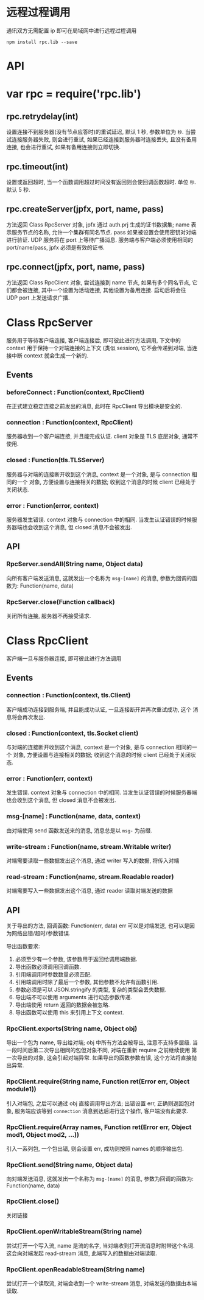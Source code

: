 # 远程过程调用

通讯双方无需配置 ip 即可在局域网中进行远程过程调用

`npm install rpc.lib --save`


# API

# var rpc = require('rpc.lib')

## rpc.retrydelay(int)

  设置连接不到服务器(没有节点应答时)的重试延迟, 默认 1 秒, 参数单位为 `秒`.
  当尝试连接服务器失败, 则会进行重试, 如果已经连接到服务器时连接丢失, 且没有备用连接,
  也会进行重试, 如果有备用连接则立即切换.

## rpc.timeout(int)

  设置或返回超时, 当一个函数调用超过时间没有返回则会使回调函数超时. 单位 `秒`.
  默认 5 秒.

## rpc.createServer(jpfx, port, name, pass)

  方法返回 Class RpcServer 对象, jpfx 通过 auth.prj 生成的证书数据集;
  name 表示服务节点的名称, 允许一个集群有同名节点.
  pass 如果被设置会使用密钥对对端进行验证. UDP 服务将在 port 上等待广播消息.
  服务端与客户端必须使用相同的 port/name/pass, jpfx 必须是有效的证书.

## rpc.connect(jpfx, port, name, pass)

  方法返回 Class RpcClient 对象, 尝试连接到 name 节点, 如果有多个同名节点,
  它们都会被连接, 其中一个设置为活动连接, 其他设置为备用连接.
  启动后将会往 UDP port 上发送请求广播.


# Class RpcServer

  服务用于等待客户端连接, 客户端连接后, 即可彼此进行方法调用,
  下文中的 context 用于保持一个对端连接的上下文 (类似 session), 它不会传递到对端,
  当连接中断 context 就会生成一个新的.

## Events

### beforeConnect : Function(context, RpcClient)

  在正式建立稳定连接之前发出的消息, 此时在 RpcClient 导出模块是安全的.

### connection : Function(context, RpcClient)

  服务器收到一个客户端连接, 并且能完成认证.
  client 对象是 TLS 底层对象, 通常不使用.

### closed : Function(tls.TLSServer)

  服务器与对端的连接断开收到这个消息, context 是一个对象, 是与 connection 相同的一个
  对象, 方便设置与连接相关的数据; 收到这个消息的时候 client 已经处于关闭状态.

### error : Function(error, context)

  服务器发生错误. context 对象与 connection 中的相同.
  当发生认证错误的时候服务器端也会收到这个消息, 但 closed 消息不会被发出.

## API

### RpcServer.sendAll(String name, Object data)

  向所有客户端发送消息, 这就发出一个名称为 `msg-[name]` 的消息,
  参数为回调的函数为: Function(name, data)

### RpcServer.close(Function callback)

  关闭所有连接, 服务器不再接受请求.

# Class RpcClient

  客户端一旦与服务器连接, 即可彼此进行方法调用

## Events

### connection : Function(context, tls.Client)

  客户端成功连接到服务端, 并且能成功认证, 一旦连接断开并再次重试成功, 这个
  消息将会再次发出.

### closed : Function(context, tls.Socket client)

  与对端的连接断开收到这个消息, context 是一个对象, 是与 connection 相同的一个
  对象, 方便设置与连接相关的数据; 收到这个消息的时候 client 已经处于关闭状态.

### error : Function(err, context)

  发生错误. context 对象与 connection 中的相同.
  当发生认证错误的时候服务器端也会收到这个消息, 但 closed 消息不会被发出.

### msg-[name] : Function(name, data, context)

  由对端使用 send 函数发送来的消息, 消息总是以 `msg-` 为前缀.

### write-stream : Function(name, stream.Writable writer)

  对端需要读取一些数据发出这个消息, 通过 writer 写入的数据, 将传入对端

### read-stream  : Function(name, stream.Readable reader)

  对端需要写入一些数据发出这个消息, 通过 reader 读取对端发送的数据

## API

  关于导出的方法, 回调函数: Function(err, data)
  err 可以是对端发送, 也可以是因为网络出错/超时/参数错误.

导出函数要求:
1. 必须至少有一个参数, 该参数用于返回给调用端数据.
2. 导出函数必须调用回调函数.
3. 引用端调用时参数数量必须匹配.
4. 引用端调用时除了最后一个参数, 其他参数不允许有函数引用.
5. 参数必须是可以 JSON.stringify 的类型, 复杂的类型会丢失数据.
6. 导出端不可以使用 arguments 进行动态参数传递.
7. 导出端使用 return 返回的数据会被忽略.
8. 导出函数可以使用 this 来引用上下文 context.

### RpcClient.exports(String name, Object obj)

  导出一个包为 name, 导出给对端; obj 中所有方法会被导出, 注意不支持多层级.
  当一段时间后第二次导出相同的包但对象不同, 对端在重新 require 之前继续使用
  第一次导出的对象, 这会引起对端异常.
  如果导出的函数参数有误, 这个方法将直接抛出异常.

### RpcClient.require(String name, Function ret(Error err, Object module1))

  引入对端包, 之后可以通过 obj 直接调用导出方法; 出错设置 err, 正确则返回包对象,
  服务端应该等到 `connection` 消息到达后进行这个操作, 客户端没有此要求.

### RpcClient.require(Array names, Function ret(Error err, Object mod1, Object mod2, ...))

  引入一系列包, 一个包出错, 则会设置 err, 成功则按照 names 的顺序输出包.

### RpcClient.send(String name, Object data)

  向对端发送消息, 这就发出一个名称为 `msg-[name]` 的消息,
  参数为回调的函数为: Function(name, data)

### RpcClient.close()

  关闭链接

### RpcClient.openWritableStream(String name)

  尝试打开一个写入流, name 是流的名字, 当对端收到打开流消息时附带这个名词.
  这会向对端发起 read-stream 消息, 此端写入的数据由对端读取.

### RpcClient.openReadableStream(String name)

  尝试打开一个读取流, 对端会收到一个 write-stream 消息, 对端发送的数据由本端读取.
